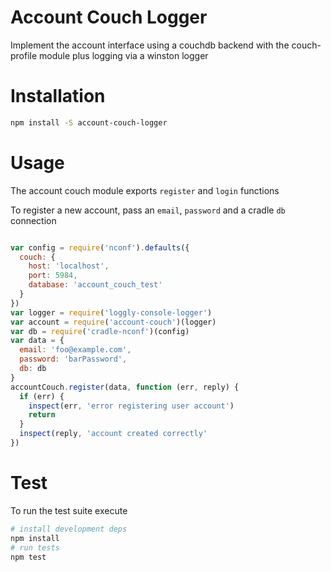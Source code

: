 # Account Couch Logger
Implement the account interface using a couchdb backend with the couch-profile module plus logging via a winston logger

# Installation

```bash
npm install -S account-couch-logger
```

# Usage
The account couch module exports `register` and `login` functions

To register a new account, pass an `email`, `password` and a cradle `db` connection
```javascript

var config = require('nconf').defaults({
  couch: {
    host: 'localhost',
    port: 5984,
    database: 'account_couch_test'
  }    
})
var logger = require('loggly-console-logger')
var account = require('account-couch')(logger)
var db = require('cradle-nconf')(config)
var data = {
  email: 'foo@example.com',
  password: 'barPassword',
  db: db
}
accountCouch.register(data, function (err, reply) {
  if (err) {
    inspect(err, 'error registering user account')
    return
  }
  inspect(reply, 'account created correctly'
})
```

# Test
To run the test suite execute

```bash
# install development deps
npm install
# run tests
npm test
```

